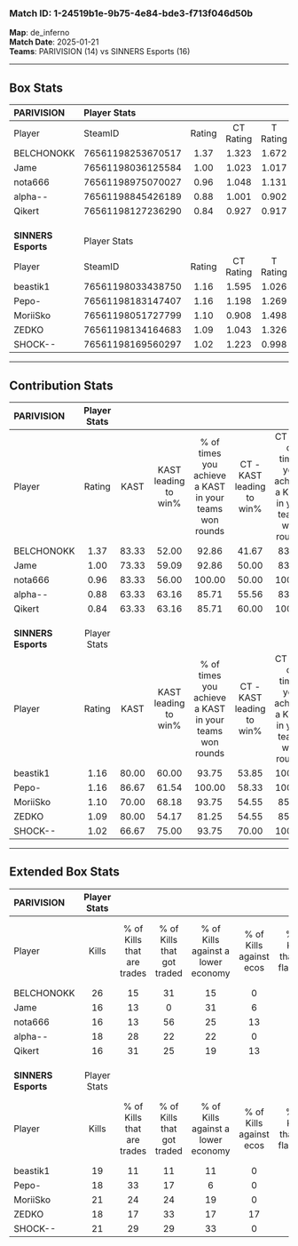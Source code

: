 ### Match ID: 1-24519b1e-9b75-4e84-bde3-f713f046d50b  
**Map**: de_inferno  
**Match Date**: 2025-01-21  
**Teams**: PARIVISION (14) vs SINNERS Esports (16)  

---  

## Box Stats  

| **PARIVISION**      | Player Stats      |        |           |          |       |       |       |         |        |      |     |
| :- | :- | :-: | :-: | :-: | :-: | :-: | :-: | :-: | :-: | :-: | :-: |
| Player              | SteamID           | Rating | CT Rating | T Rating | KAST  |  ADR  | Kills | Assists | Deaths | K/D  | HS% |
| BELCHONOKK          | 76561198253670517 |  1.37  |   1.323   |  1.672   | 83.33 | 103.1 |  26   |    4    |   22   | 1.18 | 46  |
| Jame                | 76561198036125584 |  1.00  |   1.023   |  1.017   | 73.33 | 56.5  |  16   |    3    |   14   | 1.14 | 31  |
| nota666             | 76561198975070027 |  0.96  |   1.048   |  1.131   | 83.33 | 60.0  |  16   |    3    |   21   | 0.76 | 62  |
| alpha--             | 76561198845426189 |  0.88  |   1.001   |  0.902   | 63.33 | 62.6  |  18   |    3    |   21   | 0.86 | 61  |
| Qikert              | 76561198127236290 |  0.84  |   0.927   |  0.917   | 63.33 | 61.7  |  16   |    5    |   20   | 0.80 | 62  |
|                     |                   |        |           |          |       |       |       |         |        |      |     |
|                     |                   |        |           |          |       |       |       |         |        |      |     |
|                     |                   |        |           |          |       |       |       |         |        |      |     |
| **SINNERS Esports** | Player Stats      |        |           |          |       |       |       |         |        |      |     |
| Player              | SteamID           | Rating | CT Rating | T Rating | KAST  |  ADR  | Kills | Assists | Deaths | K/D  | HS% |
| beastik1            | 76561198033438750 |  1.16  |   1.595   |  1.026   | 80.00 | 79.7  |  19   |   15    |   19   | 1.00 | 78  |
| Pepo-               | 76561198183147407 |  1.16  |   1.198   |  1.269   | 86.67 | 59.4  |  18   |    7    |   15   | 1.20 | 22  |
| MoriiSko            | 76561198051727799 |  1.10  |   0.908   |  1.498   | 70.00 | 69.8  |  21   |    7    |   18   | 1.17 | 61  |
| ZEDKO               | 76561198134164683 |  1.09  |   1.043   |  1.326   | 80.00 | 84.7  |  18   |    9    |   21   | 0.86 | 55  |
| SHOCK--             | 76561198169560297 |  1.02  |   1.223   |  0.998   | 66.67 | 66.9  |  21   |    3    |   20   | 1.05 | 57  |
---  

## Contribution Stats  

| **PARIVISION**      | Player Stats |       |                      |                                                        |                           |                                                             |                          |                                                            |
| :- | :-: | :-: | :-: | :-: | :-: | :-: | :-: | :-: |
| Player              |    Rating    | KAST  | KAST leading to win% | % of times you achieve a KAST in your teams won rounds | CT - KAST leading to win% | CT - % of times you achieve a KAST in your teams won rounds | T - KAST leading to win% | T - % of times you achieve a KAST in your teams won rounds |
| BELCHONOKK          |     1.37     | 83.33 |        52.00         |                         92.86                          |           41.67           |                            83.33                            |          61.54           |                           100.00                           |
| Jame                |     1.00     | 73.33 |        59.09         |                         92.86                          |           50.00           |                            83.33                            |          66.67           |                           100.00                           |
| nota666             |     0.96     | 83.33 |        56.00         |                         100.00                         |           50.00           |                           100.00                            |          61.54           |                           100.00                           |
| alpha--             |     0.88     | 63.33 |        63.16         |                         85.71                          |           55.56           |                            83.33                            |          70.00           |                           87.50                            |
| Qikert              |     0.84     | 63.33 |        63.16         |                         85.71                          |           60.00           |                           100.00                            |          66.67           |                           75.00                            |
|                     |              |       |                      |                                                        |                           |                                                             |                          |                                                            |
|                     |              |       |                      |                                                        |                           |                                                             |                          |                                                            |
|                     |              |       |                      |                                                        |                           |                                                             |                          |                                                            |
| **SINNERS Esports** | Player Stats |       |                      |                                                        |                           |                                                             |                          |                                                            |
| Player              |    Rating    | KAST  | KAST leading to win% | % of times you achieve a KAST in your teams won rounds | CT - KAST leading to win% | CT - % of times you achieve a KAST in your teams won rounds | T - KAST leading to win% | T - % of times you achieve a KAST in your teams won rounds |
| beastik1            |     1.16     | 80.00 |        60.00         |                         93.75                          |           53.85           |                           100.00                            |          66.67           |                           88.89                            |
| Pepo-               |     1.16     | 86.67 |        61.54         |                         100.00                         |           58.33           |                           100.00                            |          64.29           |                           100.00                           |
| MoriiSko            |     1.10     | 70.00 |        68.18         |                         93.75                          |           54.55           |                            85.71                            |          81.82           |                           100.00                           |
| ZEDKO               |     1.09     | 80.00 |        54.17         |                         81.25                          |           54.55           |                            85.71                            |          53.85           |                           77.78                            |
| SHOCK--             |     1.02     | 66.67 |        75.00         |                         93.75                          |           70.00           |                           100.00                            |          80.00           |                           88.89                            |
---  

## Extended Box Stats  

| **PARIVISION**      | Player Stats |                            |                            |                                    |                         |                              |                                 |        |                             |                                     |                          |                               |                            |
| :- | :-: | :-: | :-: | :-: | :-: | :-: | :-: | :-: | :-: | :-: | :-: | :-: | :-: |
| Player              |    Kills     | % of Kills that are trades | % of Kills that got traded | % of Kills against a lower economy | % of Kills against ecos | % of Kills that are flawless | % of Kills that are close duels | Deaths | % of Deaths that get traded | % of Deaths against a lower economy | % of Deaths against ecos | % of Deaths that are flawless | % of Deaths that are close |
| BELCHONOKK          |      26      |             15             |             31             |                 15                 |            0            |              81              |                0                |   22   |             32              |                 23                  |            0             |              55               |             9              |
| Jame                |      16      |             13             |             0              |                 31                 |            6            |              50              |               19                |   14   |             14              |                 21                  |            0             |              79               |             0              |
| nota666             |      16      |             13             |             56             |                 25                 |           13            |              44              |                0                |   21   |             33              |                 14                  |            0             |              81               |             0              |
| alpha--             |      18      |             28             |             22             |                 22                 |            0            |              56              |               11                |   21   |             19              |                 14                  |            0             |              67               |             5              |
| Qikert              |      16      |             31             |             25             |                 19                 |           13            |              69              |               13                |   20   |             10              |                 10                  |            0             |              75               |             0              |
|                     |              |                            |                            |                                    |                         |                              |                                 |        |                             |                                     |                          |                               |                            |
|                     |              |                            |                            |                                    |                         |                              |                                 |        |                             |                                     |                          |                               |                            |
|                     |              |                            |                            |                                    |                         |                              |                                 |        |                             |                                     |                          |                               |                            |
| **SINNERS Esports** | Player Stats |                            |                            |                                    |                         |                              |                                 |        |                             |                                     |                          |                               |                            |
| Player              |    Kills     | % of Kills that are trades | % of Kills that got traded | % of Kills against a lower economy | % of Kills against ecos | % of Kills that are flawless | % of Kills that are close duels | Deaths | % of Deaths that get traded | % of Deaths against a lower economy | % of Deaths against ecos | % of Deaths that are flawless | % of Deaths that are close |
| beastik1            |      19      |             11             |             11             |                 11                 |            0            |              63              |                5                |   19   |             37              |                 16                  |            5             |              74               |             0              |
| Pepo-               |      18      |             33             |             17             |                 6                  |            0            |              67              |                0                |   15   |             27              |                 27                  |            7             |              60               |             13             |
| MoriiSko            |      21      |             24             |             24             |                 19                 |            0            |              76              |                5                |   18   |             22              |                 11                  |            6             |              61               |             0              |
| ZEDKO               |      18      |             17             |             33             |                 17                 |           17            |              56              |                0                |   21   |             24              |                 29                  |            5             |              48               |             19             |
| SHOCK--             |      21      |             29             |             29             |                 33                 |            0            |              76              |                5                |   20   |             25              |                 15                  |            5             |              60               |             5              |
